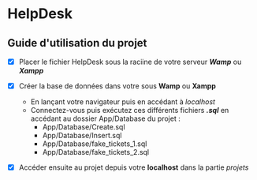 # HelpDesk

## Guide d'utilisation du projet

- [x] Placer le fichier HelpDesk sous la raciine de votre serveur ***Wamp*** ou ***Xampp***
 
- [x] Créer la base de données dans votre sous **Wamp** ou **Xampp**
    - En lançant votre navigateur puis en accédant à *localhost*
    - Connectez-vous puis exécutez ces différents fichiers ***.sql*** en accédant au dossier App/Database du projet :
        + App/Database/Create.sql
        + App/Database/Insert.sql
        + App/Database/fake_tickets_1.sql
        + App/Database/fake_tickets_2.sql
- [x] Accéder ensuite au projet depuis votre **localhost** dans la partie *projets*
      